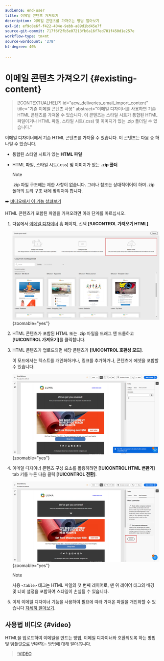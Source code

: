 ```yaml
---
audience: end-user
title: 이메일 콘텐츠 가져오기
description: 이메일 콘텐츠를 가져오는 방법 알아보기
exl-id: ef9c8e6f-f422-404e-9ebb-a89d1bd45e7f
source-git-commit: 717f6f2fb5e07213fb6a16f7ed701f450d1e257e
workflow-type: tm+mt
source-wordcount: '278'
ht-degree: 40%

---
```


# 이메일 콘텐츠 가져오기 {#existing-content}

>[!CONTEXTUALHELP]
>id="acw_deliveries_email_import_content"
>title="기존 이메일 콘텐츠 사용"
>abstract="이메일 디자이너를 사용하면 기존 HTML 콘텐츠를 가져올 수 있습니다. 이 콘텐츠는 스타일 시트가 통합된 HTML 파일이거나 HTML 파일, 스타일 시트(.css) 및 이미지가 있는 .zip 폴더일 수 있습니다."

이메일 디자이너에서 기존 HTML 콘텐츠를 가져올 수 있습니다. 이 콘텐츠는 다음 중 하나일 수 있습니다.

* 통합된 스타일 시트가 있는 **HTML 파일**
* HTML 파일, 스타일 시트(.css) 및 이미지가 있는 **.zip 폴더**

  >[!NOTE]
  >
  >.zip 파일 구조에는 제한 사항이 없습니다. 그러나 참조는 상대적이어야 하며 .zip 폴더의 트리 구조 내에 맞춰져야 합니다.

➡️ [비디오에서 이 기능 살펴보기](#video)

HTML 콘텐츠가 포함된 파일을 가져오려면 아래 단계를 따르십시오.

1. 다음에서 [이메일 디자이너](get-started-email-designer.md) 홈 페이지, 선택 **[!UICONTROL 가져오기 HTML]**.

   ![](assets/html-import.png){zoomable=&quot;yes&quot;}

1. HTML 콘텐츠가 포함된 HTML 또는 .zip 파일을 드래그 앤 드롭하고 **[!UICONTROL 가져오기]**&#x200B;를 클릭합니다.

1. HTML 콘텐츠가 업로드되면 해당 콘텐츠가 **[!UICONTROL 호환성 모드]**.

   이 모드에서는 텍스트를 개인화하거나, 링크를 추가하거나, 콘텐츠에 에셋을 포함할 수 있습니다.

   ![](assets/html-imported.png){zoomable=&quot;yes&quot;}

1. 이메일 디자이너 콘텐츠 구성 요소를 활용하려면 **[!UICONTROL HTML 변환기]** tab 키를 누른 다음 클릭 **[!UICONTROL 전환]**.

   ![](assets/html-imported-2.png){zoomable=&quot;yes&quot;}

   >[!NOTE]
   >
   > 사용 `<table>` 태그는 HTML 파일의 첫 번째 레이어로, 맨 위 레이어 태그의 배경 및 너비 설정을 포함하여 스타일이 손실될 수 있습니다.

1. 이제 이메일 디자이너 기능을 사용하여 필요에 따라 가져온 파일을 개인화할 수 있습니다 [자세히 알아보기](content-components.md).

## 사용법 비디오 {#video}

HTML을 업로드하여 이메일을 만드는 방법, 이메일 디자이너와 호환되도록 하는 방법 및 템플릿으로 변환하는 방법에 대해 알아봅니다.

>[!VIDEO](https://video.tv.adobe.com/v/3427633/?quality=12)
